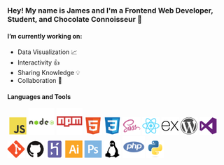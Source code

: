 ### Hey! My name is James and I'm a Frontend Web Developer, Student, and Chocolate Connoisseur 🍫

#### I’m currently working on:
* Data Visualization :chart_with_upwards_trend:
* Interactivity 👍
* Sharing Knowledge 💡
* Collaboration 🔄

#### Languages and Tools
![]()
<img src="/assets/javascript/javascript-original.svg" alt="JavaScript" width="40">
<img src="/assets/nodejs/nodejs-original-wordmark.svg" alt="NodeJS" width="60">
<img src="assets/npm/npm-original-wordmark.svg" alt="NPM" width="60">
<img src="assets/html5/html5-original.svg" alt="HTML5" width="40">
<img src="assets/css3/css3-original.svg" alt="CSS3" width="40">
<img src="assets/sass/sass-original.svg" alt="SASS" width="40">
<img src="assets/react/react-original.svg" alt="ReactJS" width="40">
<img src="assets/express/express-original.svg" alt="ExpressJS" width="40">
<img src="assets/wordpress/wordpress-plain.svg" alt="WordPress" width="40">
<img src="assets/visualstudio/visualstudio-plain.svg" alt="VSCode" width="40">
<img src="assets/git/git-original.svg" alt="Git" width="40">
<img src="assets/github/github-original.svg" alt="GitHub" width="40">
<img src="assets/heroku/heroku-plain.svg" alt="Heroku" width="40">
<img src="assets/illustrator/illustrator-plain.svg" alt="Adobe Illustrator" width="40">
<img src="assets/photoshop/photoshop-plain.svg" alt="Adobe Photoshop" width="40">
<img src="assets/linux/linux-plain.svg" alt="Linux" width="40">
<img src="assets/php/php-plain.svg" alt="PHP" width="50">
<img src="assets/python/python-original.svg" alt="Python" width="40">
<!-- <img src="PATH" alt="ALT" width="50"> -->

<!--
**jimmymk23/jimmymk23** is a ✨ _special_ ✨ repository because its `README.md` (this file) appears on your GitHub profile.

Here are some ideas to get you started:

- 🔭 I’m currently working on ...
- 🌱 I’m currently learning ...
- 👯 I’m looking to collaborate on ...
- 🤔 I’m looking for help with ...
- 💬 Ask me about ...
- 📫 How to reach me: ...
- 😄 Pronouns: ...
- ⚡ Fun fact: ...
-->
